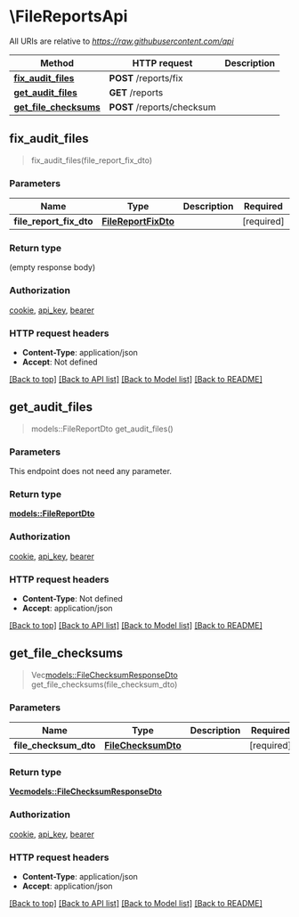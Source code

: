 # \FileReportsApi

All URIs are relative to *https://raw.githubusercontent.com/api*

Method | HTTP request | Description
------------- | ------------- | -------------
[**fix_audit_files**](FileReportsApi.md#fix_audit_files) | **POST** /reports/fix | 
[**get_audit_files**](FileReportsApi.md#get_audit_files) | **GET** /reports | 
[**get_file_checksums**](FileReportsApi.md#get_file_checksums) | **POST** /reports/checksum | 



## fix_audit_files

> fix_audit_files(file_report_fix_dto)


### Parameters


Name | Type | Description  | Required | Notes
------------- | ------------- | ------------- | ------------- | -------------
**file_report_fix_dto** | [**FileReportFixDto**](FileReportFixDto.md) |  | [required] |

### Return type

 (empty response body)

### Authorization

[cookie](../README.md#cookie), [api_key](../README.md#api_key), [bearer](../README.md#bearer)

### HTTP request headers

- **Content-Type**: application/json
- **Accept**: Not defined

[[Back to top]](#) [[Back to API list]](../README.md#documentation-for-api-endpoints) [[Back to Model list]](../README.md#documentation-for-models) [[Back to README]](../README.md)


## get_audit_files

> models::FileReportDto get_audit_files()


### Parameters

This endpoint does not need any parameter.

### Return type

[**models::FileReportDto**](FileReportDto.md)

### Authorization

[cookie](../README.md#cookie), [api_key](../README.md#api_key), [bearer](../README.md#bearer)

### HTTP request headers

- **Content-Type**: Not defined
- **Accept**: application/json

[[Back to top]](#) [[Back to API list]](../README.md#documentation-for-api-endpoints) [[Back to Model list]](../README.md#documentation-for-models) [[Back to README]](../README.md)


## get_file_checksums

> Vec<models::FileChecksumResponseDto> get_file_checksums(file_checksum_dto)


### Parameters


Name | Type | Description  | Required | Notes
------------- | ------------- | ------------- | ------------- | -------------
**file_checksum_dto** | [**FileChecksumDto**](FileChecksumDto.md) |  | [required] |

### Return type

[**Vec<models::FileChecksumResponseDto>**](FileChecksumResponseDto.md)

### Authorization

[cookie](../README.md#cookie), [api_key](../README.md#api_key), [bearer](../README.md#bearer)

### HTTP request headers

- **Content-Type**: application/json
- **Accept**: application/json

[[Back to top]](#) [[Back to API list]](../README.md#documentation-for-api-endpoints) [[Back to Model list]](../README.md#documentation-for-models) [[Back to README]](../README.md)

